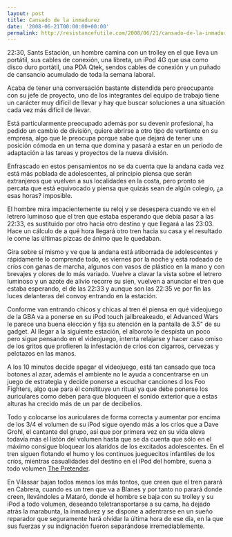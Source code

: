 ```yaml
---
layout: post
title: Cansado de la inmadurez
date: '2008-06-21T00:00:00+00:00'
permalink: http://resistancefutile.com/2008/06/21/cansado-de-la-inmadurez/
---
```

22:30, Sants Estación, un hombre camina con un trolley en el que lleva un portátil, sus cables de conexión, una libreta, un iPod 4G que usa como disco duro portátil, una PDA Qtek, sendos cables de conexión y un puñado de cansancio acumulado de toda la semana laboral. 

Acaba de tener una conversación bastante distendida pero preocupante con su jefe de proyecto, uno de los integrantes del equipo de trabajo tiene un carácter muy difícil de llevar y hay que buscar soluciones a una situación cada vez más difícil de llevar.

Está particularmente preocupado además por su devenir profesional, ha pedido un cambio de división, quiere abrirse a otro tipo de vertiente en su empresa, algo que le preocupa porque sabe que dejará de tener una posición cómoda en un tema que domina y pasará a estar en un período de adaptación a las tareas y proyectos de la nueva división.

Enfrascado en estos pensamientos no se da cuenta que la andana cada vez está más poblada de adolescentes, al principio piensa que serán extranjeros que vuelven a sus localidades en la costa, pero pronto se percata que está equivocado y piensa que quizás sean de algún colegio, ¿a esas horas? imposible.

El hombre mira impacientemente su reloj y se desespera cuando ve en el letrero luminoso que el tren que estaba esperando que debía pasar a las 22:33, es sustituido por otro hacia otro destino y que llegará a las 23:03. Hace un cálculo de a qué hora llegará otro tren hacia su casa y el resultado le come las últimas pizcas de ánimo que le quedaban. 
<!--more-->
Gira sobre sí mismo y ve que la andana está atiborrada de adolescentes y rápidamente lo comprende todo, es viernes por la noche y está rodeado de críos con ganas de marcha, algunos con vasos de plástico en la mano y con brevajes y olores de lo más variado. Vuelve a clavar la vista sobre el letrero luminoso y un azote de alivio recorre su sien, vuelven a anunciar el tren que estaba esperando, el de las 22:33 y aunque son las 22:35 ve por fin las luces delanteras del convoy entrando en la estación.

Conforme van entrando chicos y chicas al tren él piensa en qué videojuego de la GBA va a ponerse en su iPod touch jailbreakeado, el Advanced Wars le parece una buena elección y fija su atención en la pantalla de 3.5" de su gadget. Al llegar a la siguiente estación, el alboroto le despista un poco pero sigue pensando en el videojuego, intenta relajarse y hacer caso omiso de los gritos que profieren la infestación de críos con cigarros, cervezas y pelotazos en las manos. 

A los 10 minutos decide apagar el videojuego, está tan cansado que toca botones al azar, además el ambiente no le ayuda a concentrarse en un juego de estrategia y decide ponerse a escuchar canciones d los Foo Fighters, algo que para él constituye un ritual ya que debe ponerse los auriculares como deben para que bloqueen el sonido exterior que a estas alturas ha crecido más de un par de decibelios. 

Todo y colocarse los auriculares de forma correcta y aumentar por encima de los 3/4 el volumen de su iPod sigue oyendo más a los críos que a Dave Grohl, el cantante del grupo, así que por primera vez en su vida eleva todavía más el listón del volumen hasta que se da cuenta que sólo en el máximo consigue bloquear los alaridos de los excitados adolescentes. En el tren siguen flotando el humo y los continuos jueguecitos infantiles de los críos, mientras casualidades del destino en el iPod del hombre, suena a todo volumen <a href="http://myplay.com/videos/foo-fighters/the-pretender">The Pretender</a>.

En Vilassar bajan todos menos los más tontos, que creen que el tren parará en Cabrera, cuando es un tren que va a Blanes y por tanto no parará donde creen, llevándoles a Mataró, donde el hombre se baja con su trolley y su iPod a todo volumen, deseando teletransportarse a su cama, ha dejado atrás la marabunta, la inmadurez y se dispone a adentrarse en un sueño reparador que seguramente hará olvidar la última hora de ese día, en la que sus fuerzas y su indignación fueron separándose irremediablemente.
